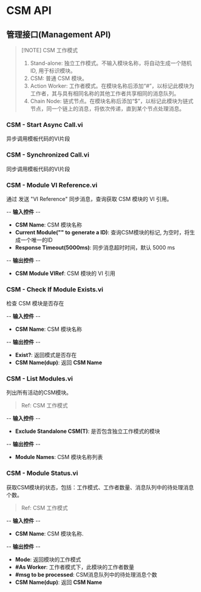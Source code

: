 # CSM API

## 管理接口(Management API)

> [!NOTE] CSM 工作模式
> 1. Stand-alone: 独立工作模式。不输入模块名称，将自动生成一个随机ID, 用于标识模块。
> 2. CSM: 普通 CSM 模块。
> 3. Action Worker: 工作者模式。在模块名称后添加“#”，以标记此模块为工作者，其与具有相同名称的其他工作者共享相同的消息队列。
> 4. Chain Node: 链式节点。在模块名称后添加“$”，以标记此模块为链式节点，同一个链上的消息，将依次传递，直到某个节点处理消息。

### CSM - Start Async Call.vi

异步调用模板代码的VI片段

### CSM - Synchronized Call.vi

同步调用模板代码的VI片段

### CSM - Module VI Reference.vi

通过 发送 "VI Reference" 同步消息，查询获取 CSM 模块的 VI 引用。

-- <b>输入控件</b> --
- <b>CSM Name</b>: CSM 模块名称
- <b>Current Module("" to generate a ID)</b>: 查询CSM模块的标记, 为空时，将生成一个唯一的ID
- <b>Response Timeout(5000ms)</b>: 同步消息超时时间，默认 5000 ms

-- <b>输出控件</b> --
- <b>CSM Module VIRef</b>: CSM 模块的 VI 引用

### CSM - Check If Module Exists.vi

检查 CSM 模块是否存在

-- <b>输入控件</b> --
- <b>CSM Name</b>: CSM 模块名称

-- <b>输出控件</b> --
- <b>Exist?</b>: 返回模式是否存在
- <b>CSM Name(dup)</b>: 返回 <b>CSM Name</b>

### CSM - List Modules.vi

列出所有活动的CSM模块。

> Ref: CSM 工作模式

-- <b>输入控件</b> --
- <b>Exclude Standalone CSM(T)</b>: 是否包含独立工作模式的模块

-- <b>输出控件</b> --
- <b>Module Names</b>: CSM 模块名称列表

### CSM - Module Status.vi

获取CSM模块的状态，包括：工作模式、工作者数量、消息队列中的待处理消息个数。

> Ref: CSM 工作模式

-- <b>输入控件</b> --
- <b>CSM Name</b>: CSM 模块名称.

-- <b>输出控件</b> --
- <b>Mode</b>: 返回模块的工作模式
- <b>#As Worker</b>: 工作者模式下，此模块的工作者数量
- <b>#msg to be processed</b>: CSM消息队列中的待处理消息个数
- <b>CSM Name(dup)</b>: 返回 <b>CSM Name</b>
